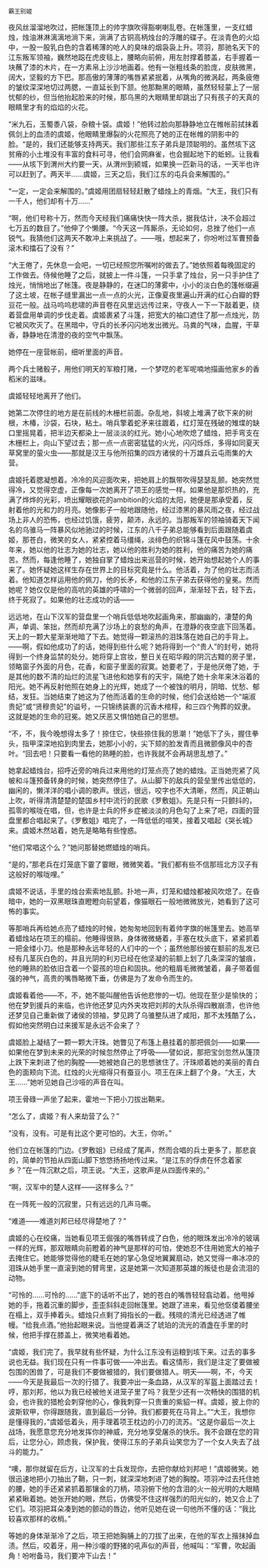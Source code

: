     霸王别姬 

   夜风丝溜溜地吹过，把帐篷顶上的帅字旗吹得豁喇喇乱卷。在帐篷里，一支红蜡烛，烛油淋淋漓漓地淌下来，淌满了古铜高柄烛台的浮雕的碟子。在淡青色的火焰中，一股一股乳白色的含着稀薄的呛人的臭味的烟袅袅上升。项羽，那驰名天下的江东叛军领袖，巍然地跽在虎皮毯上，腰略向前俯，用左肘撑着膝盖，右手握着一块蘸了漆的木片，在一方素帛上沙沙地画着。他有一张粗线条的脸庞，皮肤微黑，阔大，坚毅的方下巴。那高傲的薄薄的嘴唇紧紧抿着，从嘴角的微涡起，两条疲倦的皱纹深深地切过两腮，一直延长到下颔。他那黝黑的眼睛，虽然轻轻蒙上了一层忧郁的纱，但当他抬起脸来的时候，那乌黑的大眼睛里却跳出了只有孩子的天真的眼睛里才有的焰焰的火花。

   “米九石，玉蜀黍八袋，杂粮十袋。虞姬！”他转过脸向那静静地立在帷帐前拭抹着佩剑上的血渍的虞姬，他眼睛里爆裂的火花照亮了她的正在帐帷的阴影中的脸。“是的，我们还能够支持两天。我们那些江东子弟兵是顶聪明的。虽然垓下这贫瘠的小土堆没有丰富的食料可寻，他们会网麻雀，也会掘起地下的蚯蚓。让我看——从垓下到渭州大约要一天，从渭州到颍城，如果换一匹新马的话，一天半也许可以赶到了。两天半……虞姬，三天之后，我们江东的屯兵会来解围的。”

   “一定，一定会来解围的。”虞姬用团扇轻轻赶散了蜡烛上的青烟。“大王，我们只有一千人，他们却有十万……”

   “啊，他们号称十万，然而今天经我们痛痛快快一阵大杀，据我估计，决不会超过七万五的数目了。”他伸了个懒腰。“今天这一阵厮杀，无论如何，总挫了他们一点锐气。我猜他们这两天不敢冲上来挑战了。——哦，想起来了，你吩咐过军曹预备滚木和擂石了没有？”

   “大王倦了，先休息一会吧，一切已经照您所嘱咐的做去了。”她依照着每晚固定的工作做去。侍候他睡了之后，就披上一件斗篷，一只手拿了烛台，另一只手护住了烛光，悄悄地出了帐篷。夜是静静的，在迷□的薄雾中，小小的淡白色的篷帐缀遍了这土坡，在帐子缝里漏出一点一点的火光，正像夏夜里遍山开满的红心白瓣的野豆花一般。战马呜呜悲啸的声音卷在风里远远传过来，守夜人一下一下敲着更，绕着营盘用单调的步伐走着。虞姬裹紧了斗篷，把宽大的袖口遮住了那一点烛光，防它被风吹灭了。在黑暗中，守兵的长矛闪闪地发出微光。马粪的气味，血腥，干草香，静静地在清澄的夜的空气中飘荡。

   她停在一座营帐前，细听里面的声音。

   两个兵士赌骰子，用他们明天的军粮打赌，一个梦呓的老军呢喃地描画他家乡的香稻米的滋味。

   虞姬轻轻地离开了他们。

   她第二次停住的地方是在前线的木栅栏前面。杂乱地，斜坡上堆满了砍下来的树根，木椿，沙袋，石块，粘土。哨兵擎着蛇矛来往踱着，红灯笼在残破的雉堞的缺口里摇晃着，把半边天都染上一层淡淡的红光。她小心地吹熄了蜡烛，把手弯支在木栅栏上，向山下望过去；那一点一点密密猛猛的火光，闪闪烁烁，多得如同夏天草窝里的萤火虫——那就是汉王与他所招集的四方诸侯的十万雄兵云屯雨集的大营。

   虞姬托着腮凝想着。冷冷的风迎面吹来，把她肩上的飘带吹得瑟瑟乱颤。她突然觉得冷，又觉得空虚，正像每一次她离开了项王的感觉一样。如果他是那炽热的，充满了烨烨的光彩，喷出耀眼欲花的ambition的火焰的太阳，她便是那承受着，反射着他的光和力的月亮。她像影子一般地跟随他，经过漆黑的暴风雨之夜，经过战场上非人的恐怖，也经过饥饿，疲劳，颠沛，永远的。当那叛军的领袖骑着天下闻名的乌骓马一阵暴风似地驰过的时候，江东的八千子弟总能够看到后面跟随着虞姬，那苍白，微笑的女人，紧紧控着马缰绳，淡绯色的织锦斗篷在风中鼓荡。十余年来，她以他的壮志为她的壮志，她以他的胜利为她的胜利，他的痛苦为她的痛苦。然而，每逢他睡了，她独自掌了蜡烛出来巡营的时候，她开始想起她个人的事来了。她怀疑她这样生存在世界上的目标究竟是什么。他活着，为了他的壮志而活着。他知道怎样运用他的佩刀，他的长矛，和他的江东子弟去获得他的皇冕。然而她呢？她仅仅是他的高吭的英雄的呼啸的一个微弱的回声，渐渐轻下去，轻下去，终于死寂了。如果他的壮志成功的话——

   远远地，在山下汉军的营盘里一个哨兵低低地吹起画角来，那幽幽的，凄楚的角声，单调、笨拙，然而却充满了沙场上的哀愁的角声，在澄静的夜空底下回荡着。天上的一颗大星渐渐地暗了下去。她觉得一颗滚热的泪珠落在她自己的手背上。——啊，假如他成功了的话，她得到些什么呢？她将得到一个“贵人”的封号，她将得到一个终身监禁的处分。她将穿上宫妆，整日关在昭华殿的阴沉古黯的房子里，领略窗子外面的月色，花香，和窗子里面的寂寞。她要老了，于是他厌倦了她，于是其他的数不清的灿烂的流星飞进他和她享有的天宇，隔绝了她十余年来沐浴着的阳光。她不再反射他照在她身上的光辉，她成了一个被蚀的明月，阴暗、忧愁、郁结，发狂。当她结束了她这为了他而活着的生命的时候，他们会送给她一个“端淑贵妃”或“贤穆贵妃”的谥号，一只锦绣装裹的沉香木棺椁，和三四个殉葬的奴隶。这就是她的生命的冠冕。她又厌恶又惧怕她自己的思想。

   “不，不，我今晚想得太多了！捺住它，快些捺住我的思潮！”她低下了头，握住拳头，指甲深深地掐到肉里去，她那小小的，尖下颏的脸发青而且微颤像风中的杏叶。“回去吧！只要看一看他的熟睡的脸，也许我就不会再胡思乱想了。”

   她拿起蜡烛台，招呼近旁的哨兵过来用他的灯笼点亮了她的蜡烛。正当她兜紧了风帔和斗篷预备转身的时候，她突然停住了。从山脚下的敌兵的营垒里传出低低的，幽闲的，懒洋洋的唱小调的歌声。很远，很远，咬字也不大清晰，然而，风正朝山上吹，听得清清楚楚的楚国乡村中流行的民歌《罗敷姐》。先是只有一只颤抖的，孤零的喉咙在唱，但，也许是士兵的怀乡症被淡淡的月色勾了上来了吧，四面的营盘里都合唱起来了。《罗敷姐》唱完了，一阵低低的喧笑，接着又唱起《哭长城》来。虞姬木然站着，她先是略略有些惶惑。

   “他们常唱这个么？”她问那替她燃蜡烛的哨兵。

   “是的，”那老兵在灯笼底下霎了霎眼，微微笑着。“我们都有些不信那班北方汉子有这般好的喉咙哩。”

   虞姬不说话，手里的烛台索索地乱颤。扑地一声，灯笼和蜡烛都被风吹熄了。在昏暗中，她的一双黑眼珠直瞪瞪向前望着，像猫眼石一般地微微放光，她看到了这可怖的事实。

   等那哨兵再给她点亮了蜡烛的时候，她匆匆地回到有着帅字旗的帐篷里去。她高举着蜡烛站在项王的榻前。他睡得很熟，身体微微蜷着，手塞在枕头底下，紧紧抓着一把金缕小刀。他是那种永远年轻的人们中的一个；虽然他那纷披在额前的乱发已经有几茎灰白色的，并且光阴的利刃已经在他坚凝的前额上划了几条深深的皱痕，他的睡熟的脸依旧含着一个婴孩的坦白和固执。他的粗眉毛微微皱着，鼻子带着倔强的神气，高贵的嘴唇略微下垂，仿佛是为了发命令而生的。

   虞姬看着他——不，不，她不能叫醒他告诉他悲惨的一切。他现在至少是愉快的；他在梦到援兵的来临，也许他还梦见内外夹攻把刘邦的大队杀得四散崩溃，也许他还梦见自己重新做了诸侯的领袖，梦见跨了乌骓整队进了咸阳，那不太残酷了么，假如他突然明白过来援军是永远不会来了？

   虞姬脸上凝结了一颗一颗大汗珠。她瞥见了布篷上悬挂着的那把佩剑——如果——如果他在梦到未来的光荣的时候忽然停止了呼吸——譬如说，那把宝剑忽然从篷顶上跌下来刺进了他的胸膛——她被她自己的思想骇住了。汗珠顺着她的美丽的青白色的面颊向下流。红烛的火光缩得只有蚕豆小。项王在床上翻了个身。“大王，大王……”她听见她自己沙哑的声音在叫。

   项王骨碌一声坐了起来，霍地一下把小刀拔出鞘来。

   “怎么了，虞姬？有人来劫营了么？”

   “没有，没有。可是有比这个更可怕的。大王，你听。”

   他们立在帐篷的门边。《罗敷姐》已经成了尾声，然而合唱的兵士更多了，那悲哀的，简单的节拍从四面山脚下悠悠扬扬地传过来。“是江东的俘虏在怀念着家乡？”在一阵沉默之后，项王说。“大王，这歌声是从四面传来的。”

   “啊，汉军中的楚人这样——这样多么？”

   在一阵死一般的沉寂里，只有远远的几声马嘶。

   “难道——难道刘邦已经尽得楚地了？”

   虞姬的心在绞痛，当她看见项王倔强的嘴唇转成了白色，他的眼珠发出冷冷的玻璃一样的光辉，那双眼睛向前瞪着的神气是那样的可怕，使她忍不住用她宽大的袖子去掩住它。她能够觉得他的睫毛在她的掌心急促地翼翼扇动，她又觉得一串冰凉的泪珠从她手里一直滚到她的臂弯里，这是她第一次知道那英雄的叛徒也是会流泪的动物。

   “可怜的……可怜的……”底下的话听不出了，她的苍白的嘴唇轻轻翕动着。他甩掉她的手，拖着沉重的脚步，歪歪斜斜走回帐篷里。她跟了进来，看见他伛偻着腰坐在榻上，双手捧着头。蜡烛只点剩了拇指长的一截。残晓的清光已经透进了帷幔。“给我点酒。”他抬起眼来说。当他提着满泛了琥珀的流光的酒盏在手里的时候，他把手撑在膝盖上，微笑地看着她。

   “虞姬，我们完了。我早就有些怀疑，为什么江东没有运粮到垓下来。过去的事多说也无益。我们现在只有一件事可做——冲出去。看这情形，我们是注定了要做被包围的困兽了，可是我们不要做被猎的，我们要做猎人。明天——啊，不，今天——今天是我最后一次的行猎了。我要冲出一条血路，从汉军的军盔上面踏过去！哼，那刘邦，他以为我已经被他关进笼子里了吗？我至少还有一次畅快的围猎的机会，也许我的猎枪会刺穿他的心，像我刺穿一只贵重的紫貂一样。虞姬，披上你的波斯软甲，你得跟随我，直到最后一分钟。我们都要死在马背上。”“大王，我想你是懂得我的，”虞姬低着头，用手理着项王枕边的小刀的流苏。“这是你最后一次上战场，我愿意您充分地发挥你的神威，充分地享受屠杀的快乐。我不会跟在您的背后，让您分心，顾虑我，保护我，使得江东的子弟兵讪笑您为了一个女人失去了战斗的能力。”

   “噢，那你就留在后方，让汉军的士兵发现你，去把你献给刘邦吧！”虞姬微笑。她很迅速地把小刀抽出了鞘，只一刺，就深深地刺进了她的胸膛。项羽冲过去托住她的腰，她的手还紧紧抓着那镶金的刀柄，项羽俯下他的含泪的火一般光明的大眼睛紧紧瞅着她。她张开她的眼，然后，仿佛受不住这样强烈的阳光似的，她又合上了它们。项羽把耳朵凑到她的颤动的唇边，他听见她在说一句他所不懂的话：“我比较喜欢那样的收梢。”

   等她的身体渐渐冷了之后，项王把她胸脯上的刀拔了出来，在他的军衣上揩抹掉血渍。然后，咬着牙，用一种沙嗄的野猪的吼声似的声音，他喊叫：“军曹，吹起画角！吩咐备马，我们要冲下山去！”

